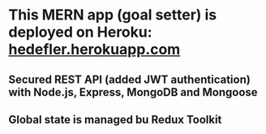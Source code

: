 # This MERN app (goal setter) is deployed on Heroku: [hedefler.herokuapp.com](https://hedefler.herokuapp.com)

## Secured REST API (added JWT authentication) with Node.js, Express, MongoDB and Mongoose

## Global state is managed bu Redux Toolkit




